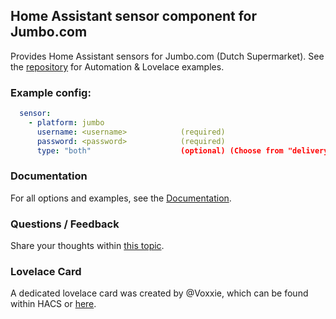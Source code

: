 ## Home Assistant sensor component for Jumbo.com

Provides Home Assistant sensors for Jumbo.com (Dutch Supermarket).
See the [repository](https://github.com/peternijssen/home-assistant-jumbo) for Automation & Lovelace examples.

### Example config:

```yaml
  sensor:
    - platform: jumbo
      username: <username>            (required)
      password: <password>            (required)
      type: "both"                    (optional) (Choose from "delivery", "pick_up" or "both")
```

### Documentation
For all options and examples, see the [Documentation](https://github.com/peternijssen/home-asssistant-jumbo).

### Questions / Feedback
Share your thoughts within [this topic](https://community.home-assistant.io/t/jumbo-com-integration-dutch-supermarket/190438).

### Lovelace Card
A dedicated lovelace card was created by @Voxxie, which can be found within HACS or [here](https://github.com/Voxxie/lovelace-jumbo-card).
